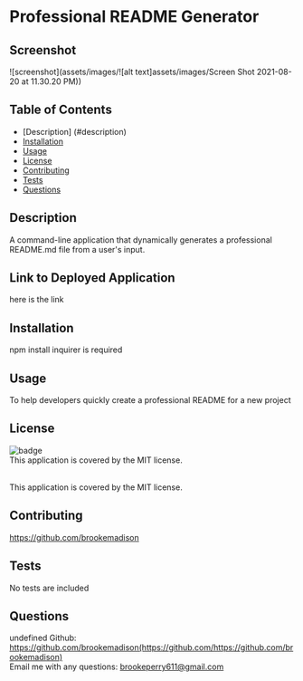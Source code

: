 
  
  # Professional README Generator

  ## Screenshot
  ![screenshot](assets/images/![alt text]assets/images/Screen Shot 2021-08-20 at 11.30.20 PM))
  
  ## Table of Contents
  * [Description] (#description)
  * [Installation](#installation)
  * [Usage](#usage)
  * [License](#license)
  * [Contributing](#contributing)
  * [Tests](#tests)
  * [Questions](#questions)

  ## Description
  A command-line application that dynamically generates a professional README.md file from a user's input.

  ## Link to Deployed Application
  here is the link

  ## Installation
  npm install inquirer is required

  ## Usage
  To help developers quickly create a professional README for a new project

  ## License
  ![badge](https://img.shields.io/badge/license-MIT-brightgreen)
  <br />
  This application is covered by the MIT license. 

  
  <br />This application is covered by the MIT license. 
  
  ## Contributing
  https://github.com/brookemadison

  ## Tests
  No tests are included

  ## Questions
  undefined
  Github: https://github.com/brookemadison(https://github.com/https://github.com/brookemadison)
  <br />
  Email me with any questions: brookeperry611@gmail.com
  
